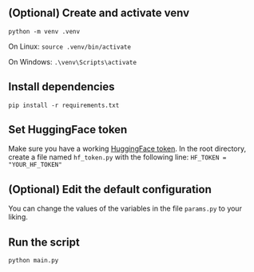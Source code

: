 ## (Optional) Create and activate venv
`python -m venv .venv`

On Linux:
`source .venv/bin/activate`

On Windows:
`.\venv\Scripts\activate`

## Install dependencies
`pip install -r requirements.txt`

## Set HuggingFace token
Make sure you have a working [HuggingFace token](https://huggingface.co/).
In the root directory, create a file named `hf_token.py` with the following line:
```HF_TOKEN = "YOUR_HF_TOKEN"```

## (Optional) Edit the default configuration
You can change the values of the variables in the file `params.py` to your liking.

## Run the script
`python main.py`